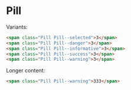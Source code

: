 # Pill

Variants:

```html
<span class="Pill Pill--selected">3</span>
<span class="Pill Pill--danger">3</span>
<span class="Pill Pill--informative">3</span>
<span class="Pill Pill--success">3</span>
<span class="Pill Pill--warning">3</span>
```

Longer content:

```html
<span class="Pill Pill--warning">333</span>
```
